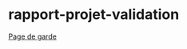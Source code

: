 # rapport-projet-validation
[Page de garde  ](https://docs.google.com/document/d/1UqrRHMoRYvoCcCHTJZqX0AJWuLSvzpD61BI3gmYtWpo/edit?usp=sharing)
